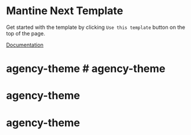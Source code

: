 # Mantine Next Template

Get started with the template by clicking `Use this template` button on the top of the page.

[Documentation](https://mantine.dev/guides/next/)
# agency-theme # agency-theme
# agency-theme
# agency-theme
